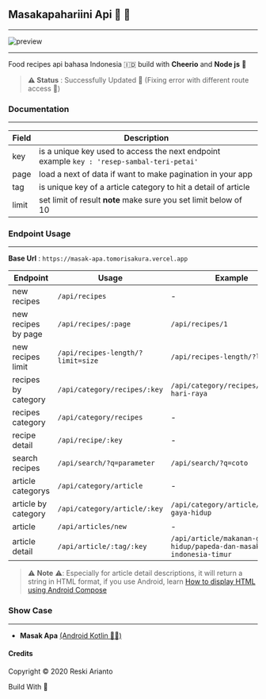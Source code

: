 ## Masakapahariini Api 🧙 🍳
---

![preview](https://github.com/tomorisakura/unofficial-masakapahariini-api/blob/main/asset/banner.png)

---

Food recipes api bahasa Indonesia 🇮🇩 build with __Cheerio__ and __Node js__ 🌸

> **⚠️ Status** : Successfully Updated 🚀 (Fixing error with different route access  🚧)

### Documentation
---

| Field | Description |
| ------ | ----------- |
| key   | is a unique key used to access the next endpoint example  ```key : 'resep-sambal-teri-petai'``` |
| page | load a next of data if want to make pagination in your app |
| tag    | is unique key of a article category to hit a detail of article|
| limit    | set limit of result **note** make sure you set limit below of 10 |



### Endpoint Usage
---
**Base Url** : `https://masak-apa.tomorisakura.vercel.app`

| Endpoint | Usage | Example |
|----------|-------|---------|
| new recipes | `/api/recipes` | - |
| new recipes by page | `/api/recipes/:page` | `/api/recipes/1` |
| new recipes limit | `/api/recipes-length/?limit=size` | `/api/recipes-length/?limit=5` |
| recipes by category | `/api/category/recipes/:key` | `/api/category/recipes/masakan-hari-raya` |
| recipes category | `/api/category/recipes` | - |
| recipe detail | `/api/recipe/:key` | - |
| search recipes | `/api/search/?q=parameter` | `/api/search/?q=coto` |
| article categorys | `/api/category/article` | - |
| article by category | `/api/category/article/:key` | `/api/category/article/makanan-gaya-hidup` |
| article | `/api/articles/new` | - |
| article detail | `/api/article/:tag/:key` | `/api/article/makanan-gaya-hidup/papeda-dan-masakan-indonesia-timur` |

> ⚠️ **Note** ⚠️: Especially for article detail descriptions, it will return a string in HTML format, if you use Android, learn [How to display HTML using Android Compose](https://proandroiddev.com/how-to-display-html-using-android-compose-c59e24ec0c6f)

### Show Case
---

* __Masak Apa__ [(Android Kotlin 🧙‍♂️)](https://github.com/tomorisakura/masak-apa)

#### Credits
Copyright © 2020 Reski Arianto

Build With 💙
